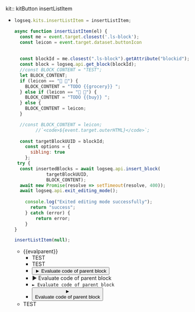 kit:: kitButton insertListItem

- ```javascript
  logseq.kits.insertListItem = insertListItem;
  
  async function insertListItem(el) {
    const me = event.target.closest('.ls-block');
    const leicon = event.target.dataset.buttonIcon
    
    
    const blockId = me.closest(".ls-block").getAttribute("blockid");
    const block = logseq.api.get_block(blockId);
    //const BLOCK_CONTENT = "TEST";
    let BLOCK_CONTENT;
    if (leicon == " ") {
      BLOCK_CONTENT = "TODO {{grocery}} ";
    } else if (leicon == " ") {
      BLOCK_CONTENT = "TODO {{buy}} ";
    } else {
      BLOCK_CONTENT = leicon;
    }
  
    //const BLOCK_CONTENT = leicon;
          //`<code>${event.target.outerHTML}</code>`;
    
    const targetBlockUUID = blockId;
      const options = {
        sibling: true
      };
   try {
    const insertedBlocks = await logseq.api.insert_block(
              targetBlockUUID,
              BLOCK_CONTENT);
    await new Promise(resolve => setTimeout(resolve, 400));
    await logseq.api.exit_editing_mode();
       
      console.log("Exited editing mode successfully");
        return "success";
      } catch (error) {
          return error;
      }
  }
  
  insertListItem(null);
  
  ```
	- {{evalparent}}
		- TEST
		- TEST
		- <button data-kit="evalparent" class="kit eval" data-kit-status="handled">► Evaluate code of parent block</button>
		- ► Evaluate code of parent block
		- <code>► Evaluate code of parent block</code>
		- <code><button data-kit="evalparent" class="kit eval" data-kit-status="handled">► Evaluate code of parent block</button></code>
	- TEST